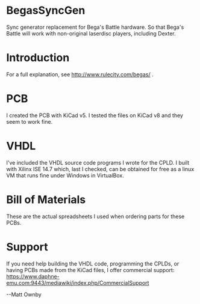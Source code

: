 # BegasSyncGen
Sync generator replacement for Bega's Battle hardware.  So that Bega's Battle will work with non-original laserdisc players, including Dexter.

# Introduction
For a full explanation, see http://www.rulecity.com/begas/ .

# PCB
I created the PCB with KiCad v5.  I tested the files on KiCad v8 and they seem to work fine.

# VHDL
I've included the VHDL source code programs I wrote for the CPLD.  I built with Xilinx ISE 14.7 which, last I checked, can be obtained for free as a linux VM that runs fine under Windows in VirtualBox.

# Bill of Materials
These are the actual spreadsheets I used when ordering parts for these PCBs.

# Support
If you need help building the VHDL code, programming the CPLDs, or having PCBs made from the KiCad files, I offer commercial support: https://www.daphne-emu.com:9443/mediawiki/index.php/CommercialSupport

--Matt Ownby
